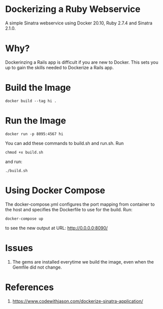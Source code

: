 # Dockerizing a Ruby Webservice

A simple Sinatra webservice using Docker 20.10, Ruby 2.7.4 and Sinatra 2.1.0. 

# Why?

Dockerinzing a Rails app is difficult if you are new to Docker. This sets you up to gain the skills needed to Dockerize a Rails app.

# Build the Image

```
docker build --tag hi .
```

# Run the Image

```
docker run -p 8095:4567 hi
```

You can add these commands to build.sh and run.sh. Run 

```
chmod +x build.sh
```

and run:

```
./build.sh
```

# Using Docker Compose

The docker-compose.yml configures the port mapping from container to the host and specifies the Dockerfile to use for the build. Run:

```
docker-compose up
```

to see the new output at URL: http://0.0.0.0:8090/

# Issues

1. The gems are installed everytime we build the image, even when the Gemfile did not change.

# References

1. https://www.codewithjason.com/dockerize-sinatra-application/
